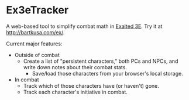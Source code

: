 Ex3eTracker
===========

A web-based tool to simplify combat math in [Exalted 3E](https://www.kickstarter.com/projects/200664283/deluxe-exalted-3rd-edition). Try it at http://bartkusa.com/ex/.

Current major features:

* Outside of combat
  * Create a list of "persistent characters," both PCs and NPCs, and write down notes about their combat stats.
	* Save/load those characters from your browser's local storage.
* In combat
	* Track which of those characters have (or haven't) gone.
	* Track each character's initiative in combat.
